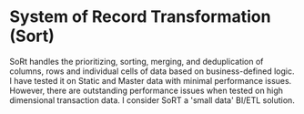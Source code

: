 # System of Record Transformation (Sort)
SoRt handles the prioritizing, sorting, merging, and deduplication of columns, rows and individual cells of data based on business-defined logic. I have tested it on Static and Master data with minimal performance issues. However, there are outstanding performance issues when tested on high dimensional transaction data. I consider SoRT a 'small data' BI/ETL solution.
